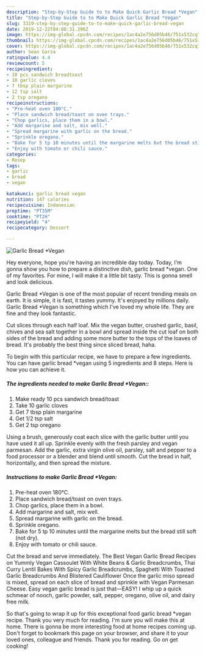```yaml
---
description: "Step-by-Step Guide to to Make Quick Garlic Bread *Vegan"
title: "Step-by-Step Guide to to Make Quick Garlic Bread *Vegan"
slug: 3319-step-by-step-guide-to-to-make-quick-garlic-bread-vegan
date: 2019-12-22T04:08:31.296Z
image: https://img-global.cpcdn.com/recipes/1ac4a2e756d05b46/751x532cq70/garlic-bread-vegan-recipe-main-photo.jpg
thumbnail: https://img-global.cpcdn.com/recipes/1ac4a2e756d05b46/751x532cq70/garlic-bread-vegan-recipe-main-photo.jpg
cover: https://img-global.cpcdn.com/recipes/1ac4a2e756d05b46/751x532cq70/garlic-bread-vegan-recipe-main-photo.jpg
author: Sean Garza
ratingvalue: 4.4
reviewcount: 5
recipeingredient:
- 10 pcs sandwich breadtoast
- 10 garlic cloves
- 7 tbsp plain margarine
- 12 tsp salt
- 2 tsp oregano
recipeinstructions:
- "Pre-heat oven 180°C."
- "Place sandwich bread/toast on oven trays."
- "Chop garlics, place them in a bowl."
- "Add margarine and salt, mix well."
- "Spread margarine with garlic on the bread."
- "Sprinkle oregano."
- "Bake for 5 tp 10 minutes until the margarine melts but the bread still soft (not dry)."
- "Enjoy with tomato or chili sauce."
categories:
- Resep
tags:
- garlic
- bread
- vegan

katakunci: garlic bread vegan
nutrition: 147 calories
recipecuisine: Indonesian
preptime: "PT35M"
cooktime: "PT2H"
recipeyield: "4"
recipecategory: Dessert

---
```



![Garlic Bread *Vegan](https://img-global.cpcdn.com/recipes/1ac4a2e756d05b46/751x532cq70/garlic-bread-vegan-recipe-main-photo.jpg)

Hey everyone, hope you're having an incredible day today. Today, I'm gonna show you how to prepare a distinctive dish, garlic bread *vegan. One of my favorites. For mine, I will make it a little bit tasty. This is gonna smell and look delicious.

Garlic Bread *Vegan is one of the most popular of recent trending meals on earth. It is simple, it is fast, it tastes yummy. It's enjoyed by millions daily. Garlic Bread *Vegan is something which I've loved my whole life. They are fine and they look fantastic.

Cut slices through each half loaf. Mix the vegan butter, crushed garlic, basil, chives and sea salt together in a bowl and spread inside the cut loaf on both sides of the bread and adding some more butter to the tops of the loaves of bread. It&#39;s probably the best thing since sliced bread, haha.


To begin with this particular recipe, we have to prepare a few ingredients. You can have garlic bread *vegan using 5 ingredients and 8 steps. Here is how you can achieve it.

##### The ingredients needed to make Garlic Bread *Vegan::

1. Make ready 10 pcs sandwich bread/toast
1. Take 10 garlic cloves
1. Get 7 tbsp plain margarine
1. Get 1/2 tsp salt
1. Get 2 tsp oregano


Using a brush, generously coat each slice with the garlic butter until you have used it all up. Sprinkle evenly with the fresh parsley and vegan parmesan. Add the garlic, extra virgin olive oil, parsley, salt and pepper to a food processor or a blender and blend until smooth. Cut the bread in half, horizontally, and then spread the mixture. 

##### Instructions to make Garlic Bread *Vegan:

1. Pre-heat oven 180°C.
1. Place sandwich bread/toast on oven trays.
1. Chop garlics, place them in a bowl.
1. Add margarine and salt, mix well.
1. Spread margarine with garlic on the bread.
1. Sprinkle oregano.
1. Bake for 5 tp 10 minutes until the margarine melts but the bread still soft (not dry).
1. Enjoy with tomato or chili sauce.


Cut the bread and serve immediately. The Best Vegan Garlic Bread Recipes on Yummly Vegan Cassoulet With White Beans &amp; Garlic Breadcrumbs, Thai Curry Lentil Bakes With Spicy Garlic Breadcrumbs, Spaghetti With Toasted Garlic Breadcrumbs And Blistered Cauliflower Once the garlic miso spread is mixed, spread on each slice of bread and sprinkle with Vegan Parmesan Cheese. Easy vegan garlic bread is just that—EASY! I whip up a quick schmear of nooch, garlic powder, salt, pepper, oregano, olive oil, and dairy free milk. 

So that's going to wrap it up for this exceptional food garlic bread *vegan recipe. Thank you very much for reading. I'm sure you will make this at home. There is gonna be more interesting food at home recipes coming up. Don't forget to bookmark this page on your browser, and share it to your loved ones, colleague and friends. Thank you for reading. Go on get cooking!
